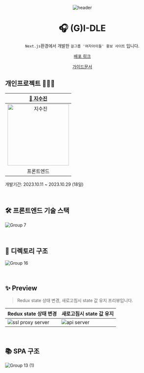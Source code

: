 <div align=center>

![header](https://capsule-render.vercel.app/api?type=waving&color=0:F9E547,50:ffd60a,100:fbec5d&height=200&section=header&text=(G)I-DLE&fontColor=fff&fontSize=70&fontAlign=50&fontAlignY=40)

# 🎧 (G)I-DLE

`Next.js`환경에서 개발한 `걸그룹 '여자아이들' 홍보 사이트` 입니다.<br>
<p align="middle"><a href="https://idle-next.vercel.app/">배포 링크</a></p>
<p align="middle"><a href="https://drive.google.com/file/d/1oPqjcREqQ08VSz9BEDtN_EH637rkJr_O/view?usp=sharing">가이드문서</a></p>

</div>

## 개인프로젝트 👩🏻‍💻
|[🌱 지수진](https://github.com/zisuzin)|
|:---:|
|<a href="https://github.com/zisuzin"> <img src="https://avatars.githubusercontent.com/zisuzin" width=200px alt="지수진"/> </a>|
|프론트엔드|
개발기간: 2023.10.11 ~ 2023.10.29 (18일)

<br>

## 🛠 프론트엔드 기술 스택
![Group 7](https://github.com/zisuzin/idle_next/assets/120540018/c41624ca-d2e7-4640-bf55-d571708f151f)

<br/>

## 📂 디렉토리 구조
![Group 16](https://github.com/zisuzin/idle_next/assets/120540018/87ac529e-160c-479b-bdb1-03eeba3fe083)

<br/>

## ✨ Preview
> Redux state 상태 변경, 새로고침시 state 값 유지 프리뷰입니다.

|Redux state 상태 변경|새로고침시 state 값 유지|
|---|---|
|![ssl proxy server](https://github.com/zisuzin/idle_next/assets/120540018/4251185b-d320-42f4-8b70-604caf56b244)|![api server](https://user-images.githubusercontent.com/61215550/214685251-875a31aa-b303-4382-955b-1920cdba6236.gif)|

<br/>

## 📚 SPA 구조
![Group 13 (1)](https://github.com/zisuzin/idle_next/assets/120540018/bff5d9ff-dcee-4462-9319-f1f8814af1b6)

